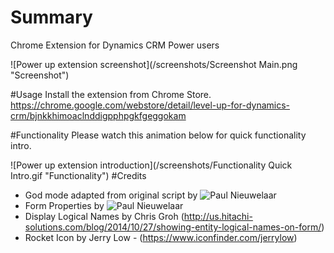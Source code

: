 # Summary
Chrome Extension for Dynamics CRM Power users

![Power up extension screenshot](/screenshots/Screenshot Main.png "Screenshot")

#Usage
Install the extension from Chrome Store. https://chrome.google.com/webstore/detail/level-up-for-dynamics-crm/bjnkkhimoaclnddigpphpgkfgeggokam

#Functionality
Please watch this animation below for quick functionality intro.

![Power up extension introduction](/screenshots/Functionality Quick Intro.gif "Functionality")
#Credits
* God mode adapted from original script by ![Paul Nieuwelaar](https://twitter.com/paulnz1 "@paulnz1")
* Form Properties by ![Paul Nieuwelaar](https://twitter.com/paulnz1 "@paulnz1")
* Display Logical Names by Chris Groh (http://us.hitachi-solutions.com/blog/2014/10/27/showing-entity-logical-names-on-form/)
* Rocket Icon by Jerry Low - (https://www.iconfinder.com/jerrylow)
